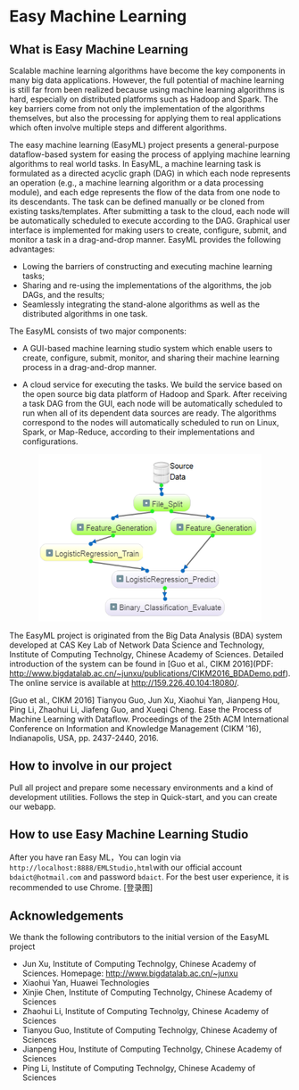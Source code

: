 # Easy Machine Learning

## What is Easy Machine Learning
Scalable machine learning algorithms have become the key components in many big data applications. However, the full potential of machine learning is still far from been realized because using machine learning algorithms is hard,
especially on distributed platforms such as Hadoop and Spark. The key barriers come from not only the implementation of the algorithms themselves, but also the processing for applying them to real applications which often involve multiple steps and different algorithms. 

The easy machine learning (EasyML) project presents a general-purpose dataflow-based system for easing the process of applying machine learning algorithms to real world tasks. In EasyML, a machine learning task is formulated as a directed acyclic graph (DAG) in which each node represents an operation (e.g., a machine learning algorithm or a data processing module), and each edge represents the flow of the data from one node to its descendants. The task can be defined manually or be cloned from existing tasks/templates. After submitting a task to the cloud, each node will be automatically scheduled to execute according to the DAG. Graphical user interface is implemented for making users to create, configure, submit, and monitor a task in a drag-and-drop manner. EasyML provides the following advantages: 
* Lowing the barriers of constructing and executing machine learning tasks;
* Sharing and re-using the implementations of the algorithms, the job DAGs, and the results;
* Seamlessly integrating the stand-alone algorithms as well as the distributed algorithms in one task.

The EasyML consists of two major components: 
* A GUI-based machine learning studio system which enable users to create, configure, submit, monitor, and sharing their machine learning process in a drag-and-drop manner. 
 
* A cloud service for executing the tasks. We build the service based on the open source big data platform of Hadoop and Spark. After receiving a task DAG from the GUI, each node will be automatically scheduled to run when all of its dependent data sources are ready. The algorithms correspond to the nodes will automatically scheduled to run on Linux, Spark, or Map-Reduce, according to their implementations and configurations.

<div align=center>
<img src="./img/LR_DAG.png" width="400" height="300" alt="An example dataflow DAG"/>
</div>

The EasyML project is originated from the Big Data Analysis (BDA) system developed at CAS Key Lab of Network Data Science and Technology, Institute of Computing Technolgy, Chinese Academy of Sciences. Detailed introduction of the system can be found in [Guo et al., CIKM 2016](PDF: http://www.bigdatalab.ac.cn/~junxu/publications/CIKM2016_BDADemo.pdf). The online service is available at http://159.226.40.104:18080/.   

[Guo et al., CIKM 2016] Tianyou Guo, Jun Xu, Xiaohui Yan, Jianpeng Hou, Ping Li, Zhaohui Li, Jiafeng Guo, and Xueqi Cheng. Ease the Process of Machine Learning with Dataflow. Proceedings of the 25th ACM International Conference on Information and Knowledge Management (CIKM '16), Indianapolis, USA, pp. 2437-2440, 2016. 

## How to involve in our project

Pull all project and prepare some necessary environments and a kind of development utilities. Follows the step in Quick-start, and you can create our webapp.


## How to use Easy Machine Learning Studio 
After you have ran Easy ML，You can login via `http://localhost:8888/EMLStudio,html`with our official account `bdaict@hotmail.com` and password `bdaict`. For the best user experience, it is recommended to use Chrome.
[登录图]

## Acknowledgements
We thank the following contributors to the initial version of the EasyML project
* Jun Xu, Institute of Computing Technolgy, Chinese Academy of Sciences. Homepage: http://www.bigdatalab.ac.cn/~junxu
* Xiaohui Yan, Huawei Technologies 
* Xinjie Chen,  Institute of Computing Technolgy, Chinese Academy of Sciences
* Zhaohui Li,  Institute of Computing Technolgy, Chinese Academy of Sciences
* Tianyou Guo,  Institute of Computing Technolgy, Chinese Academy of Sciences
* Jianpeng Hou,  Institute of Computing Technolgy, Chinese Academy of Sciences
* Ping Li,  Institute of Computing Technolgy, Chinese Academy of Sciences


